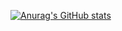 [![Anurag's GitHub stats](https://github-readme-stats.vercel.app/api?username=lember-ecu)](https://github.com/anuraghazra/github-readme-stats)
